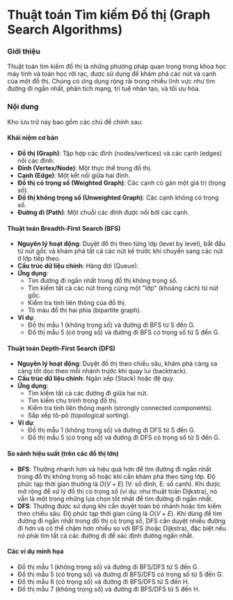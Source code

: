 # Thuật toán Tìm kiếm Đồ thị (Graph Search Algorithms)

### Giới thiệu

Thuật toán tìm kiếm đồ thị là những phương pháp quan trọng trong khoa học máy tính và toán học rời rạc, được sử dụng để khám phá các nút và cạnh của một đồ thị. Chúng có ứng dụng rộng rãi trong nhiều lĩnh vực như tìm đường đi ngắn nhất, phân tích mạng, trí tuệ nhân tạo, và tối ưu hóa.

### Nội dung

Kho lưu trữ này bao gồm các chủ đề chính sau:

#### Khái niệm cơ bản

* **Đồ thị (Graph)**: Tập hợp các đỉnh (nodes/vertices) và các cạnh (edges) nối các đỉnh.
* **Đỉnh (Vertex/Node)**: Một thực thể trong đồ thị.
* **Cạnh (Edge)**: Một kết nối giữa hai đỉnh.
* **Đồ thị có trọng số (Weighted Graph)**: Các cạnh có gán một giá trị (trọng số).
* **Đồ thị không trọng số (Unweighted Graph)**: Các cạnh không có trọng số.
* **Đường đi (Path)**: Một chuỗi các đỉnh được nối bởi các cạnh.

#### Thuật toán Breadth-First Search (BFS)

* **Nguyên lý hoạt động**: Duyệt đồ thị theo từng lớp (level by level), bắt đầu từ nút gốc và khám phá tất cả các nút kề trước khi chuyển sang các nút ở lớp tiếp theo.
* **Cấu trúc dữ liệu chính**: Hàng đợi (Queue).
* **Ứng dụng**:
    * Tìm đường đi ngắn nhất trong đồ thị không trọng số.
    * Tìm kiếm tất cả các nút trong cùng một "lớp" (khoảng cách) từ nút gốc.
    * Kiểm tra tính liên thông của đồ thị.
    * Tô màu đồ thị hai phía (bipartite graph).
* **Ví dụ**:
    * Đồ thị mẫu 1 (không trọng số) và đường đi BFS từ S đến G.
    * Đồ thị mẫu 5 (có trọng số) và đường đi BFS có trọng số từ S đến G.

#### Thuật toán Depth-First Search (DFS)

* **Nguyên lý hoạt động**: Duyệt đồ thị theo chiều sâu, khám phá càng xa càng tốt dọc theo mỗi nhánh trước khi quay lui (backtrack).
* **Cấu trúc dữ liệu chính**: Ngăn xếp (Stack) hoặc đệ quy.
* **Ứng dụng**:
    * Tìm kiếm tất cả các đường đi giữa hai nút.
    * Tìm kiếm chu trình trong đồ thị.
    * Kiểm tra tính liên thông mạnh (strongly connected components).
    * Sắp xếp tô-pô (topological sorting).
* **Ví dụ**:
    * Đồ thị mẫu 1 (không trọng số) và đường đi DFS từ S đến G.
    * Đồ thị mẫu 5 (có trọng số) và đường đi DFS có trọng số từ S đến G.

#### So sánh hiệu suất (trên các đồ thị lớn)

* **BFS**: Thường nhanh hơn và hiệu quả hơn để tìm đường đi ngắn nhất trong đồ thị không trọng số hoặc khi cần khám phá theo từng lớp. Độ phức tạp thời gian thường là $O(V + E)$ (V: số đỉnh, E: số cạnh). Khi được mở rộng để xử lý đồ thị có trọng số (ví dụ: như thuật toán Dijkstra), nó vẫn là một trong những lựa chọn tốt nhất để tìm đường đi ngắn nhất.
* **DFS**: Thường được sử dụng khi cần duyệt toàn bộ nhánh hoặc tìm kiếm theo chiều sâu. Độ phức tạp thời gian cũng là $O(V + E)$. Khi dùng để tìm đường đi ngắn nhất trong đồ thị có trọng số, DFS cần duyệt nhiều đường đi hơn và có thể chậm hơn nhiều so với BFS (hoặc Dijkstra), đặc biệt nếu nó phải tìm tất cả các đường đi để xác định đường ngắn nhất.

#### Các ví dụ minh họa

* Đồ thị mẫu 1 (không trọng số) và đường đi BFS/DFS từ S đến G.
* Đồ thị mẫu 5 (có trọng số) và đường đi BFS/DFS có trọng số từ S đến G.
* Đồ thị mẫu 6 (có trọng số) và đường đi BFS/DFS từ S đến H.
* Đồ thị mẫu 7 (không trọng số) và đường đi BFS/DFS từ S đến H.